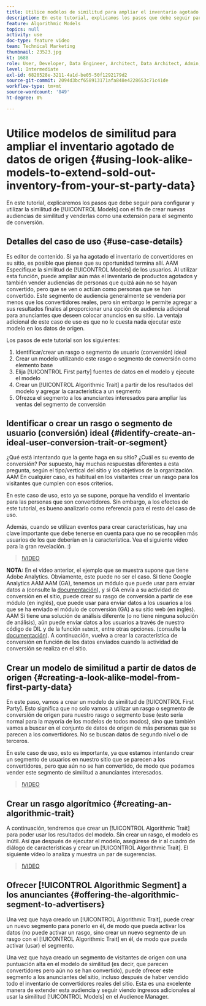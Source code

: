 ```yaml
---
title: Utilice modelos de similitud para ampliar el inventario agotado de datos de origen
description: En este tutorial, explicamos los pasos que debe seguir para configurar y utilizar modelos de similitud, de modo que pueda crear nuevas audiencias de similitud y venderlas como una extensión para su segmento de conversión.
feature: Algorithmic Models
topics: null
activity: use
doc-type: feature video
team: Technical Marketing
thumbnail: 23523.jpg
kt: 1688
role: User, Developer, Data Engineer, Architect, Data Architect, Admin, Leader
level: Intermediate
exl-id: 6820528e-3211-4a1d-be05-50f1292179d2
source-git-commit: 2094d3bcf658913171afa848e4228653c71c41de
workflow-type: tm+mt
source-wordcount: '849'
ht-degree: 0%

---
```


# Utilice modelos de similitud para ampliar el inventario agotado de datos de origen {#using-look-alike-models-to-extend-sold-out-inventory-from-your-st-party-data}

En este tutorial, explicaremos los pasos que debe seguir para configurar y utilizar la similitud de [!UICONTROL Models] con el fin de crear nuevas audiencias de similitud y venderlas como una extensión para el segmento de conversión.

## Detalles del caso de uso {#use-case-details}

Es editor de contenido. Si ya ha agotado el inventario de convertidores en su sitio, es posible que piense que su oportunidad termina allí. AAM Especifique la similitud de [!UICONTROL Models] de los usuarios. Al utilizar esta función, puede ampliar aún más el inventario de productos agotados y también vender audiencias de personas que quizá aún no se hayan convertido, pero que se ven o actúan como personas que se han convertido. Este segmento de audiencia generalmente se vendería por menos que los convertidores reales, pero sin embargo le permite agregar a sus resultados finales al proporcionar una opción de audiencia adicional para anunciantes que deseen colocar anuncios en su sitio. La ventaja adicional de este caso de uso es que no le cuesta nada ejecutar este modelo en los datos de origen.

Los pasos de este tutorial son los siguientes:

1. Identificar/crear un rasgo o segmento de usuario (conversión) ideal
1. Crear un modelo utilizando este rasgo o segmento de conversión como elemento base
1. Elija [!UICONTROL First party] fuentes de datos en el modelo y ejecute el modelo
1. Crear un [!UICONTROL Algorithmic Trait] a partir de los resultados del modelo y agregar la característica a un segmento
1. Ofrezca el segmento a los anunciantes interesados para ampliar las ventas del segmento de conversión

## Identificar o crear un rasgo o segmento de usuario (conversión) ideal {#identify-create-an-ideal-user-conversion-trait-or-segment}

¿Qué está intentando que la gente haga en su sitio? ¿Cuál es su evento de conversión? Por supuesto, hay muchas respuestas diferentes a esta pregunta, según el tipo/vertical del sitio y los objetivos de la organización. AAM En cualquier caso, es habitual en los visitantes crear un rasgo para los visitantes que cumplen con esos criterios.

En este caso de uso, esto ya se supone, porque ha vendido el inventario para las personas que son convertidores. Sin embargo, a los efectos de este tutorial, es bueno analizarlo como referencia para el resto del caso de uso.

Además, cuando se utilizan eventos para crear características, hay una clave importante que debe tenerse en cuenta para que no se recopilen más usuarios de los que deberían en la característica. Vea el siguiente vídeo para la gran revelación. :)

>[!VIDEO](https://video.tv.adobe.com/v/328096/?quality=12&captions=spa)

**NOTA:** En el vídeo anterior, el ejemplo que se muestra supone que tiene Adobe Analytics. Obviamente, este puede no ser el caso. Si tiene Google Analytics AAM AAM (GA), tenemos un módulo que puede usar para enviar datos a (consulte la [documentación](https://experienceleague.adobe.com/docs/audience-manager/user-guide/dil-api/dil-overview.html?lang=es)), y si GA envía a su actividad de conversión en el sitio, puede crear su rasgo de conversión a partir de ese módulo (en inglés), que puede usar para enviar datos a los usuarios a los que se ha enviado el módulo de conversión (GA) a su sitio web (en inglés). AAM Si tiene una solución de análisis diferente (o no tiene ninguna solución de análisis), aún puede enviar datos a los usuarios a través de nuestro código de DIL y de la función `submit`, entre otras opciones. (consulte la [documentación](https://experienceleague.adobe.com/docs/audience-manager/user-guide/dil-api/dil-modules.html?lang=es)). A continuación, vuelva a crear la característica de conversión en función de los datos enviados cuando la actividad de conversión se realiza en el sitio.

## Crear un modelo de similitud a partir de datos de origen {#creating-a-look-alike-model-from-first-party-data}

En este paso, vamos a crear un modelo de similitud de [!UICONTROL First Party]. Esto significa que no solo vamos a utilizar un rasgo o segmento de conversión de origen para nuestro rasgo o segmento base (esto sería normal para la mayoría de los modelos de todos modos), sino que también vamos a buscar en el conjunto de datos de origen de más personas que se parecen a los convertidores. No se buscan datos de segundo nivel o de terceros.

En este caso de uso, esto es importante, ya que estamos intentando crear un segmento de usuarios en nuestro sitio que se parecen a los convertidores, pero que aún no se han convertido, de modo que podamos vender este segmento de similitud a anunciantes interesados.

>[!VIDEO](https://video.tv.adobe.com/v/328111/?quality-12&captions=spa)

## Crear un rasgo algorítmico {#creating-an-algorithmic-trait}

A continuación, tendremos que crear un [!UICONTROL Algorithmic Trait] para poder usar los resultados del modelo. Sin crear un rasgo, el modelo es inútil. Así que después de ejecutar el modelo, asegúrese de ir al cuadro de diálogo de características y crear un [!UICONTROL Algorithmic Trait]. El siguiente vídeo lo analiza y muestra un par de sugerencias.

>[!VIDEO](https://video.tv.adobe.com/v/30107/?quality=12&captions=spa)

## Ofrecer [!UICONTROL Algorithmic Segment] a los anunciantes {#offering-the-algorithmic-segment-to-advertisers}

Una vez que haya creado un [!UICONTROL Algorithmic Trait], puede crear un nuevo segmento para ponerlo en él, de modo que pueda activar los datos (no puede activar un rasgo, sino crear un nuevo segmento de un rasgo con el [!UICONTROL Algorithmic Trait] en él, de modo que pueda activar (usar) el segmento.

Una vez que haya creado un segmento de visitantes de origen con una puntuación alta en el modelo de similitud (es decir, que parecen convertidores pero aún no se han convertido), puede ofrecer este segmento a los anunciantes del sitio, incluso después de haber vendido todo el inventario de convertidores reales del sitio. Esta es una excelente manera de extender esta audiencia y seguir viendo ingresos adicionales al usar la similitud [!UICONTROL Models] en el Audience Manager.
